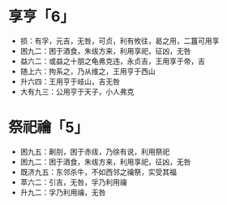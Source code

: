 # 享亨「6」
* 损：有孚，元吉，无咎，可贞，利有攸往，曷之用，二簋可用享
* 困九二：困于酒食，朱绂方来，利用享祀，征凶，无咎
* 益六二：或益之十朋之龟弗克违，永贞吉，王用享于帝，吉
* 随上六：拘系之，乃从维之，王用亨于西山
* 升六四：王用亨于岐山，吉无咎
* 大有九三：公用亨于天子，小人弗克
# 祭祀禴「5」
* 困九五：劓刖，困于赤绂，乃徐有说，利用祭祀
* 困九二：困于酒食，朱绂方来，利用享祀，征凶，无咎
* 既济九五：东邻杀牛，不如西邻之禴祭，实受其福
* 萃六二：引吉，无咎，孚乃利用禴
* 升九二：孚乃利用禴，无咎